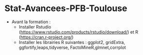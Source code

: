 # Stat-Avancees-PFB-Toulouse

- Avant la formation : 
  + Installer Rstudio (https://www.rstudio.com/products/rstudio/download/) et R (https://cran.r-project.org/)
  + Installer les librairies R suivantes : ggplot2, gridExtra, ggfortify,leaps,tidyverse, FactoMineR,glmnet,corrplot

